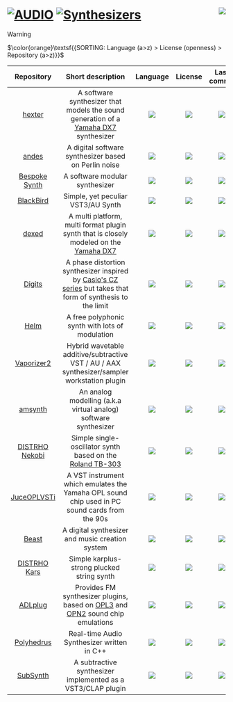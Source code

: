 # [![AUDIO](https://flat.badgen.net/badge/HyMPS/AUDIO/green?scale=1.8)](https://github.com/FORARTfe/HyMPS#-1 "AUDIO section") [![Synthesizers](https://flat.badgen.net/badge/HyMPS/Synthesizers/blue?scale=1.8&label=)](https://github.com/FORARTfe/HyMPS/blob/main/Audio/Synths.md#-- "Synthesizers page") <a href="https://visitorbadge.io/status?path=https%3A%2F%2Fgithub.com%2FFORARTfe%2FHyMPS%2Fblob%2Fmain%2FAudio%2FSynths.md"><img align="right" src="https://api.visitorbadge.io/api/combined?path=https%3A%2F%2Fgithub.com%2FFORARTfe%2FHyMPS%2Fblob%2Fmain%2FAudio%2FSynths.md&label=D%20%2F%20T&labelColor=%23323232&countColor=%23c2ff00&style=flat-square&labelStyle=none" /></a>

> [!WARNING]
> $\color{orange}\textsf{{SORTING: Language (a>z) > License (openness) > Repository (a>z)}}$

|Repository|Short description|Language|License|Last commit|
|:-:|:-:|:-:|:-:|:-:|
|[hexter](https://github.com/smbolton/hexter#readme)|A software synthesizer that models the sound generation of a [Yamaha DX7](https://en.wikipedia.org/wiki/Yamaha_DX7) synthesizer|[![](https://img.shields.io/github/languages/top/smbolton/hexter?color=pink&style=flat-square)](https://github.com/smbolton/hexter/graphs/contributors)|[![](https://flat.badgen.net/github/license/smbolton/hexter?label=)](https://github.com/smbolton/hexter/blob/master/COPYING)|[![](https://img.shields.io/github/last-commit/smbolton/hexter/master?style=flat-square&label=)](https://github.com/smbolton/hexter/graphs/code-frequency)|
|[andes](https://github.com/artfwo/andes#readme)|A digital software synthesizer based on Perlin noise|[![](https://img.shields.io/github/languages/top/artfwo/andes?color=pink&style=flat-square)](https://github.com/artfwo/andes/graphs/contributors)|[![](https://flat.badgen.net/github/license/artfwo/andes?label=)](https://github.com/artfwo/andes/blob/master/LICENSE)|[![](https://img.shields.io/github/last-commit/artfwo/andes/master?style=flat-square&label=)](https://github.com/artfwo/andes/graphs/code-frequency)|
|[Bespoke Synth](https://github.com/BespokeSynth/BespokeSynth#readme)|A software modular synthesizer|[![](https://img.shields.io/github/languages/top/BespokeSynth/BespokeSynth?color=pink&style=flat-square)](https://github.com/BespokeSynth/BespokeSynth/graphs/contributors)|[![](https://flat.badgen.net/github/license/BespokeSynth/BespokeSynth/?label=)](https://github.com/BespokeSynth/BespokeSynth/blob/main/LICENSE)|[![](https://img.shields.io/github/last-commit/BespokeSynth/BespokeSynth/main?style=flat-square&label=)](https://github.com/BespokeSynth/BespokeSynth/graphs/code-frequency)|
|[BlackBird](https://github.com/khrykin/BlackBird#readme)|Simple, yet peculiar VST3/AU Synth|[![](https://img.shields.io/github/languages/top/khrykin/BlackBird?color=pink&style=flat-square)](https://github.com/khrykin/BlackBird/graphs/contributors)|[![](https://flat.badgen.net/github/license/khrykin/BlackBird?label=)](https://github.com/khrykin/BlackBird/blob/main/LICENSE.txt)|[![](https://img.shields.io/github/last-commit/khrykin/BlackBird/master?style=flat-square&label=)](https://github.com/khrykin/BlackBird/graphs/code-frequency)|
|[dexed](https://github.com/asb2m10/dexed#readme)|A multi platform, multi format plugin synth that is closely modeled on the [Yamaha DX7](https://en.wikipedia.org/wiki/Yamaha_DX7)|[![](https://img.shields.io/github/languages/top/asb2m10/dexed?color=pink&style=flat-square)](https://github.com/asb2m10/dexed/graphs/contributors)|[![](https://flat.badgen.net/github/license/asb2m10/dexed?label=)](https://github.com/asb2m10/dexed/blob/master/LICENSE)|[![](https://img.shields.io/github/last-commit/asb2m10/dexed/master?style=flat-square&label=)](https://github.com/asb2m10/dexed/graphs/code-frequency)|
|[Digits](https://github.com/LouisGorenfeld/DigitsVst#readme)|A phase distortion synthesizer inspired by [Casio's CZ series](https://en.wikipedia.org/wiki/Casio_CZ_synthesizers) but takes that form of synthesis to the limit|[![](https://img.shields.io/github/languages/top/LouisGorenfeld/DigitsVst?color=pink&style=flat-square)](https://github.com/LouisGorenfeld/DigitsVst/graphs/contributors)|[![](https://flat.badgen.net/github/license/LouisGorenfeld/DigitsVst?label=)](https://github.com/LouisGorenfeld/DigitsVst/blob/master/License.txt)|[![](https://img.shields.io/github/last-commit/LouisGorenfeld/DigitsVst/master?style=flat-square&label=)](https://github.com/LouisGorenfeld/DigitsVst/graphs/code-frequency)|
|[Helm](https://github.com/mtytel/helm#readme)|A free polyphonic synth with lots of modulation|[![](https://img.shields.io/github/languages/top/mtytel/helm?color=pink&style=flat-square)](https://github.com/mtytel/helm/graphs/contributors)|[![](https://flat.badgen.net/github/license/mtytel/helm?label=)](https://github.com/mtytel/helm/blob/master/COPYING)|[![](https://img.shields.io/github/last-commit/mtytel/helm/master?style=flat-square&label=)](https://github.com/mtytel/helm/graphs/code-frequency)|
|[Vaporizer2](https://github.com/VASTDynamics/Vaporizer2#readme)|Hybrid wavetable additive/subtractive VST / AU / AAX synthesizer/sampler workstation plugin|[![](https://img.shields.io/github/languages/top/VASTDynamics/Vaporizer2?color=pink&style=flat-square)](https://github.com/VASTDynamics/Vaporizer2/graphs/contributors)|[![](https://flat.badgen.net/github/license/VASTDynamics/Vaporizer2?label=)](https://github.com/VASTDynamics/Vaporizer2/blob/main/LICENSE)|[![](https://img.shields.io/github/last-commit/VASTDynamics/Vaporizer2/main?style=flat-square&label=)](https://github.com/VASTDynamics/Vaporizer2/graphs/code-frequency)|
|[amsynth](https://github.com/amsynth/amsynth#readme)|An analog modelling (a.k.a virtual analog) software synthesizer|[![](https://img.shields.io/github/languages/top/amsynth/amsynth?color=pink&style=flat-square)](https://github.com/amsynth/amsynth/graphs/contributors)|[![](https://flat.badgen.net/github/license/amsynth/amsynth?label=)](https://github.com/amsynth/amsynth/blob/develop/COPYING)|[![](https://img.shields.io/github/last-commit/amsynth/amsynth/develop?style=flat-square&label=)](https://github.com/amsynth/amsynth/graphs/code-frequency)|
|[DISTRHO Nekobi](https://github.com/DISTRHO/Nekobi#readme)|Simple single-oscillator synth based on the [Roland TB-303](https://en.wikipedia.org/wiki/Roland_TB-303)|[![](https://img.shields.io/github/languages/top/DISTRHO/Nekobi?color=pink&style=flat-square)](https://github.com/DISTRHO/Nekobi/graphs/contributors)|[![](https://flat.badgen.net/github/license/DISTRHO/Nekobi?label=)](https://github.com/DISTRHO/Nekobi/blob/master/LICENSE)|[![](https://img.shields.io/github/last-commit/DISTRHO/Nekobi/master?style=flat-square&label=)](https://github.com/DISTRHO/Nekobi/graphs/code-frequency)|
|[JuceOPLVSTi](https://github.com/bsutherland/JuceOPLVSTi#readme)|A VST instrument which emulates the Yamaha OPL sound chip used in PC sound cards from the 90s|[![](https://img.shields.io/github/languages/top/bsutherland/JuceOPLVSTi?color=pink&style=flat-square)](https://github.com/bsutherland/JuceOPLVSTi/graphs/contributors)|[![](https://flat.badgen.net/github/license/bsutherland/JuceOPLVSTi?label=)](https://github.com/bsutherland/JuceOPLVSTi/blob/master/COPYING)|[![](https://img.shields.io/github/last-commit/bsutherland/JuceOPLVSTi/master?style=flat-square&label=)](https://github.com/bsutherland/JuceOPLVSTi/graphs/code-frequency)|
|[Beast](https://github.com/tim-janik/beast#readme)|A digital synthesizer and music creation system|[![](https://img.shields.io/github/languages/top/tim-janik/beast?color=pink&style=flat-square)](https://github.com/tim-janik/beast/graphs/contributors)|[![](https://flat.badgen.net/github/license/tim-janik/beast?label=)](https://github.com/tim-janik/beast/blob/master/COPYING)|[![](https://img.shields.io/github/last-commit/tim-janik/beast/master?style=flat-square&label=)](https://github.com/tim-janik/beast/graphs/code-frequency)|
|[DISTRHO Kars](https://github.com/DISTRHO/Kars#readme)|Simple karplus-strong plucked string synth|[![](https://img.shields.io/github/languages/top/DISTRHO/Kars?color=pink&style=flat-square)](https://github.com/DISTRHO/Kars/graphs/contributors)|[![](https://flat.badgen.net/github/license/DISTRHO/Kars?label=)](https://github.com/DISTRHO/Kars/blob/master/LICENSE)|[![](https://img.shields.io/github/last-commit/DISTRHO/Kars/master?style=flat-square&label=)](https://github.com/DISTRHO/Kars/graphs/code-frequency)|
|[ADLplug](https://github.com/jpcima/ADLplug#readme)|Provides FM synthesizer plugins, based on [OPL3](https://en.wikipedia.org/wiki/Yamaha_OPL#OPL3) and [OPN2](https://en.wikipedia.org/wiki/Yamaha_YM2612) sound chip emulations|[![](https://img.shields.io/github/languages/top/jpcima/ADLplug?color=pink&style=flat-square)](https://github.com/jpcima/ADLplug/graphs/contributors)|[![](https://flat.badgen.net/github/license/jpcima/ADLplug?label=)](https://github.com/jpcima/ADLplug/blob/master/LICENSE)|[![](https://img.shields.io/github/last-commit/jpcima/ADLplug/master?style=flat-square&label=)](https://github.com/jpcima/ADLplug/graphs/code-frequency)|
|[Polyhedrus](https://github.com/ValdemarOrn/Polyhedrus#readme)|Real-time Audio Synthesizer written in C++|[![](https://img.shields.io/github/languages/top/ValdemarOrn/Polyhedrus?color=pink&style=flat-square)](https://github.com/ValdemarOrn/Polyhedrus/graphs/contributors)|[![](https://flat.badgen.net/github/license/ValdemarOrn/Polyhedrus?label=)](https://github.com/ValdemarOrn/Polyhedrus/issues/2)|[![](https://img.shields.io/github/last-commit/ValdemarOrn/Polyhedrus?style=flat-square&label=)](https://github.com/ValdemarOrn/Polyhedrus/graphs/code-frequency)|
|[SubSynth](https://github.com/taellinglin/Subsynth3#readme)|A subtractive synthesizer implemented as a VST3/CLAP plugin|[![](https://img.shields.io/github/languages/top/taellinglin/Subsynth3?color=pink&style=flat-square)](https://github.com/taellinglin/Subsynth3/graphs/contributors)|[![](https://flat.badgen.net/github/license/taellinglin/Subsynth3?label=)](https://github.com/taellinglin/Subsynth3/blob/master/LICENSE)|[![](https://img.shields.io/github/last-commit/taellinglin/Subsynth3?style=flat-square&label=)](https://github.com/taellinglin/Subsynth3/graphs/code-frequency)|
